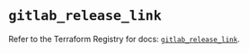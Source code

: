 # `gitlab_release_link`

Refer to the Terraform Registry for docs: [`gitlab_release_link`](https://registry.terraform.io/providers/gitlabhq/gitlab/17.5.0/docs/resources/release_link).
